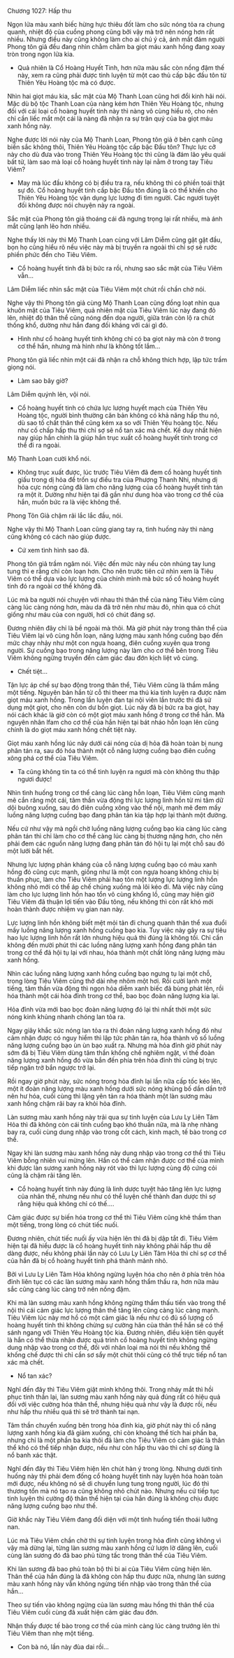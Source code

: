 




Chương 1027: Hấp thu




Ngọn lửa màu xanh biếc hừng hực thiêu đốt làm cho sức nóng tỏa ra chung quanh, nhiệt độ của cuồng phong cũng bởi vậy mà trở nên nóng hơn rất nhiều. Nhưng điều này cũng không làm cho ai chú ý cả, ánh mắt đám người Phong tôn giả đều đang nhìn chằm chằm ba giọt máu xanh hồng đang xoay tròn trong ngọn lửa kia.

- Quả nhiên là Cổ Hoàng Huyết Tinh, hơn nữa màu sắc còn nồng đậm thế này, xem ra cũng phải được tinh luyện từ một cao thủ cấp bậc đấu tôn từ Thiên Yêu Hoàng tộc mà có được.

Nhìn hai giọt máu kia, sắc mặt của Mộ Thanh Loan cũng hơi đổi kinh hãi nói. Mặc dù bộ tộc Thanh Loan của nàng kém hơn Thiên Yêu Hoàng tộc, nhưng đối với cái loại cổ hoàng huyết tinh này thì nàng vô cùng hiểu rõ, cho nên chỉ cần liếc mắt một cái là nàng đã nhận ra sự trân quý của ba giọt máu xanh hồng này.

Nghe được lời nói này của Mộ Thanh Loan, Phong tôn giả ở bên cạnh cũng biến sắc không thôi, Thiên Yêu Hoàng tộc cấp bậc Đấu tôn? Thực lực cỡ này cho dù đưa vào trong Thiên Yêu Hoàng tộc thì cũng là đám lão yêu quái bất tử, làm sao mà loại cổ hoàng huyết tinh này lại nằm ở trong tay Tiêu Viêm?

- May mà lúc đầu không có bị điều tra ra, nếu không thì có phiền toái thật sự đó. Cổ hoàng huyết tinh cấp bậc Đấu tôn đúng là có thể khiến cho Thiên Yêu Hoàng tộc vận dụng lực lượng đi tìm người. Các ngươi tuyệt đối không được nói chuyện này ra ngoài.

Sắc mặt của Phong tôn giả thoáng cái đã ngưng trọng lại rất nhiều, mà ánh mắt cũng lạnh lẽo hơn nhiều.

Nghe thấy lời này thì Mộ Thanh Loan cùng với Lâm Diễm cũng gật gật đầu, bọn họ cũng hiểu rõ nếu việc này mà bị truyền ra ngoài thì chỉ sợ sẽ rước phiền phức đến cho Tiêu Viêm.

- Cổ hoàng huyết tinh đã bị bức ra rồi, nhưng sao sắc mặt của Tiêu Viêm vẫn…

Lâm Diễm liếc nhìn sắc mặt của Tiêu Viêm một chút rồi chần chờ nói.

Nghe vậy thì Phong tôn giả cùng Mộ Thanh Loan cũng đồng loạt nhìn qua khuôn mặt của Tiêu Viêm, quả nhiên mặt của Tiêu Viêm lúc này đang đỏ lên, nhiệt độ thân thể cũng nóng đến dọa người, giữa trán còn lộ ra chút thống khổ, dường như hắn đang đối kháng với cái gì đó.

- Hình như cổ hoàng huyết tinh không chỉ có ba giọt này mà còn ở trong cơ thể hắn, nhưng mà hình như là không tốt lắm…

Phong tôn giả liếc nhìn một cái đã nhận ra chỗ không thích hợp, lập tức trầm giọng nói.

- Làm sao bây giờ?

Lâm Diễm quýnh lên, vội nói.

- Cổ hoàng huyết tinh có chứa lực lượng huyết mạch của Thiên Yêu Hoàng tộc, người bình thường căn bản không có khả năng hấp thu nó, dù sao tố chất thân thể cũng kém xa so với Thiên Yêu hoàng tộc. Nếu như cố chấp hấp thu thì chỉ sợ sẽ nổ tan xác mà chết. Kế duy nhất hiện nay giúp hắn chính là giúp hắn trục xuất cổ hoàng huyết tinh trong cơ thể đi ra ngoài.

Mộ Thanh Loan cười khổ nói.

- Không trục xuất được, lúc trước Tiêu Viêm đã đem cổ hoàng huyết tinh giấu trong dị hỏa để trốn sự điều tra của Phượng Thanh Nhi, nhưng dị hỏa cực nóng cũng đã làm cho năng lượng của cổ hoàng huyết tinh tán ra một ít. Dường như hiện tại đã gần như dung hòa vào trong cơ thể của hắn, muốn bức ra là việc không thể.

Phong Tôn Giả chậm rãi lắc lắc đầu, nói.

Nghe vậy thì Mộ Thanh Loan cũng giang tay ra, tình huống này thì nàng cũng không có cách nào giúp được.

- Cứ xem tình hình sao đã.

Phong tôn giả trầm ngâm nói. Việc đến mức này nếu còn nhúng tay lung tung thì e rằng chỉ còn loạn hơn. Cho nên trước tiên cứ nhìn xem là Tiêu Viêm có thể dựa vào lực lượng của chính mình mà bức số cổ hoàng huyết tinh đó ra ngoài cơ thể không đã.

Lúc mà ba người nói chuyện với nhau thì thân thể của nàng Tiêu Viêm cũng càng lúc càng nóng hơn, màu da đã trở nên như màu đỏ, nhìn qua có chút giống như máu của con người, hơi có chút đáng sợ.

Đương nhiên đây chỉ là bề ngoài mà thôi. Mà giờ phút này trong thân thể của Tiêu Viêm lại vô cùng hỗn loạn, năng lượng màu xanh hồng cuồng bạo đến mức chạy nhảy như một con ngựa hoang, điên cuồng xuyên qua trong người. Sự cuồng bạo trong năng lượng này làm cho cơ thể bên trong Tiêu Viêm không ngừng truyền đến cảm giác đau đớn kịch liệt vô cùng.

- Chết tiệt…

Tận lực áp chế sự bạo động trong thân thể, Tiêu Viêm cũng là thầm mắng một tiếng. Nguyên bản hắn từ cỗ thi theer ma thú kia tinh luyện ra được năm giọt máu xanh hồng. Trong lần luyện đan tại nội viên lần trước thì đã sử dụng một giọt, cho nên còn dư bốn giọt. Lúc nãy đã bị bức ra ba giọt, hay nói cách khác là giờ còn có một giọt máu xanh hồng ở trong cơ thể hắn. Mà nguyên nhân lfam cho cơ thể của hắn hiện tại bát nháo hỗn loạn lên cũng chính là do giọt máu xanh hồng chết tiệt này.

Giọt máu xanh hồng lúc nãy dưới cái nóng của dị hỏa đã hoàn toàn bị nung phân tán ra, sau đó hóa thành một cỗ năng lượng cuồng bạo điên cuồng xông phá cơ thể của Tiêu Viêm.

- Ta cũng không tin ta có thể tinh luyện ra ngươi mà còn không thu thập ngươi được!

Nhìn tình huống trong cơ thể càng lúc càng hỗn loạn, Tiêu Viêm cũng mạnh mẽ cắn răng một cái, tâm thần vừa động thì lực lượng linh hồn từ mi tâm dữ dội buông xuống, sau đó điên cuồng xông vào thể nội, mạnh mẽ đem mấy luồng năng lượng cuồng bạo đang phân tán kia tập hợp lại thành một đường.

Nếu cứ như vậy mà ngồi chờ luồng năng lượng cuồng bạo kia càng lúc càng phân tán thì chỉ làm cho cơ thể càng lúc càng bị thương nặng hơn, cho nên phải đem các nguồn năng lượng đang phân tán đó hội tụ lại một chỗ sau đó một lưới bắt hết.

Nhưng lực lượng phản kháng của cỗ năng lượng cuồng bạo có màu xanh hồng đó cũng cực mạnh, giống như là một con ngựa hoang không chịu bị thuần phục, làm cho Tiêu Viêm phải hao tôn một lượng lực lượng linh hồn không nhỏ mới có thể áp chế chúng xuống mà lôi kéo đi. Mà việc này cũng làm cho lực lượng linh hồn hao tổn vô cùng khổng lồ, cũng may hiện giờ Tiêu Viêm đã thuận lợi tiến vào Đấu tông, nếu không thì còn rất khó mới hoàn thành được nhiệm vụ gian nan này.

Lực lượng linh hồn không biết mệt mỏi tản đi chung quanh thân thể xua đuổi mấy luồng năng lượng xanh hồng cuồng bạo kia. Tuy việc này gây ra sự tiêu hao lực lượng linh hồn rất lớn nhưng hiệu quả thì đúng là không tồi. Chỉ cần không đến mười phút thì các luồng năng lượng xanh hồng đang phân tán trong cơ thể đã hội tụ lại với nhau, hóa thành một chất lỏng năng lượng màu xanh hồng.

Nhìn các luồng năng lượng xanh hồng cuồng bạo ngưng tụ lại một chỗ, trong lòng Tiêu Viêm cũng thở dài nhẹ nhõm một hơi. Rồi cười lạnh một tiếng, tâm thần vừa động thì ngọn hỏa diễm xanh biếc đã bùng phát lên, rồi hóa thành một cái hỏa đỉnh trong cơ thể, bao bọc đoàn năng lượng kia lại.

Hỏa đỉnh vừa mới bao bọc đoàn năng lượng đó lại thì nhất thời một sức nóng kinh khủng nhanh chóng lan tỏa ra.

Ngay giây khắc sức nóng lan tỏa ra thì đoàn năng lượng xanh hồng đó như cảm nhận được có nguy hiểm thì lập tức phân tán ra, hóa thành vô số luồng năng lượng cuồng bạo ùn ùn bạo xuất ra. Nhưng mà hỏa đỉnh giờ phút này sớm đã bị Tiêu Viêm dùng tâm thần khống chế nghiêm ngặt, vì thế đoàn năng lượng xanh hồng đó vừa bắn đến phía trên hỏa đỉnh thì cũng bị trực tiếp ngăn trở bắn ngược trở lại.

Rồi ngay giờ phút này, sức nóng trong hỏa đỉnh lại lần nữa cấp tốc kéo lên, một ít đoàn năng lượng màu xanh hồng dưới sức nóng khủng bố dần dần trở nên hư hóa, cuối cùng thì lặng yên tản ra hóa thành một làn sương màu xanh hồng chậm rãi bay ra khỏi hỏa đỉnh.

Làn sương màu xanh hồng này trải qua sự tinh luyện của Lưu Ly Liên Tâm Hỏa thì đã không còn cái tính cuồng bạo khó thuần nữa, mà là nhẹ nhàng bay ra, cuối cùng dung nhập vào trong cốt cách, kinh mạch, tế bào trong cơ thể.

Ngay khi làn sương màu xanh hồng này dung nhập vào trong cơ thể thì Tiêu Viêm bỗng nhiên vui mừng lên. Hắn có thể cảm nhận được cơ thể của mình khi được làn sương xanh hồng này rót vào thì lực lượng cùng độ cứng cỏi cũng là chậm rãi tăng lên.

- Cổ hoàng huyết tinh này đúng là linh dược tuyệt hảo tăng lên lực lượng của nhân thể, nhưng nếu như có thể luyện chế thành đan dược thì sợ rằng hiệu quả không chỉ có thế….

Cảm giác được sự biến hóa trong cơ thể thì Tiêu Viêm cũng khẽ thầm than một tiếng, trong lòng có chút tiếc nuối.

Đương nhiên, chút tiếc nuối ấy vừa hiện lên thì đã bị dập tắt đi. Tiêu Viêm hiện tại đã hiểu được là cổ hoàng huyết tinh này không phải hấp thu dễ dàng được, nếu không phải lần này có Lưu Ly Liên Tâm Hỏa thì chỉ sợ cơ thể của hắn đã bị cổ hoàng huyết tinh phá thành mảnh nhỏ.

Bởi vì Lưu Ly Liên Tâm Hỏa không ngừng luyện hóa cho nên ở phía trên hỏa đỉnh liên tục có các làn sương màu xanh hồng thẩm thấu ra, hơn nữa màu sắc cũng càng lúc càng trở nên nồng đậm.

Khi mà làn sương màu xanh hồng không ngừng thẩm thấu tiến vào trong thể nội thì cái cảm giác lực lượng thân thể tăng lên cũng càng lúc càng mạnh. Tiêu Viêm lúc này mơ hồ có một cảm giác là nếu như có đủ số lượng cổ hoàng huyết tinh thì không chừng sự cường hãn của thân thể hắn sẽ có thể sánh ngang với Thiên Yêu Hoàng tộc kia. Đương nhiên, điều kiện tiên quyết là hắn có thể thừa nhận được quá trình cổ hoàng huyết tinh không ngừng dung nhập vào trong cơ thể, đối với nhân loại mà nói thì nếu không thể khống chế được thì chỉ cần sơ sẩy một chút thôi cũng có thể trực tiếp nổ tan xác mà chết.

- Nổ tan xác?

Nghĩ đến đây thì Tiêu Viêm giật mình không thôi. Trong nháy mắt thì hồi phục tinh thần lại, làn sương màu xanh hồng này quả đúng rất có hiệu quả đối với việc cường hóa thân thể, nhưng hiệu quả như vậy là được rồi, nếu như hấp thu nhiều quá thì sẽ trở thành tai nạn.

Tâm thần chuyển xuống bên trong hỏa đỉnh kia, giờ phút này thì cổ năng lượng xanh hồng kia đã giảm xuống, chỉ còn khoảng thể tích hai phần ba, nhưng chỉ là một phần ba kia thôi đã làm cho Tiêu Viêm có cảm giác là thân thể khó có thể tiếp nhận được, nếu như còn hấp thu vào thì chỉ sợ đúng là nổ banh xác thật.

Nghĩ đến đây thì Tiêu Viêm hiện lên chút hàn ý trong lòng. Nhưng dưới tình huống này thì phải đem đống cổ hoàng huyết tinh này luyện hóa hoàn toàn mới được, nếu không nó sẽ di chuyển lung tung trong người, lúc đó thì thương tổn mà nó tạo ra cũng không nhỏ chút nào. Nhưng nếu cứ tiếp tục tinh luyện thì cường độ thân thể hiện tại của hắn đúng là không chịu được năng lượng cuồng bạo như thế.

Giờ khắc này Tiêu Viêm đang đối diện với một tình huống tiến thoái lưỡng nan.

Lúc mà Tiêu Viêm chần chờ thì sự tinh luyện trong hỏa đỉnh cũng không vì vậy mà dừng lại, từng làn sương màu xanh hồng cứ lượn lờ dâng lên, cuối cùng làn sương đó đã bao phủ từng tấc trong thân thể của Tiêu Viêm.

Khi làn sương đã bao phủ toàn bộ thì bi ai của Tiêu Viêm cũng hiện lên. Thân thể của hắn đúng là đã không còn hấp thu được nữa, nhưng làn sương màu xanh hồng này vẫn không ngừng tiến nhập vào trong thân thể của hắn…

Theo sự tiến vào không ngừng của làn sương màu hồng thì thân thể của Tiêu Viêm cuối cùng đã xuất hiện cảm giác đau đớn.

Nhận thấy được tế bào trong cơ thể của mình càng lúc càng trướng lên thì Tiêu Viêm than nhẹ một tiếng.

- Con bà nó, lần này đùa dai rồi…





